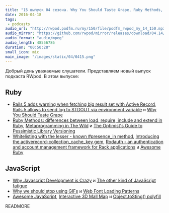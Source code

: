 ```yaml
---
title: "15 выпуск 04 сезона. Why You Should Taste Grape, Ruby Methods, Rodauth, Why Javascript Development is Crazy и прочее"
date: 2016-04-18
tags:
 - podcasts
audio_url: "http://rwpod.podfm.ru/my/150/file/podfm_rwpod_my_14_150.mp3"
audio_mirror: "https://github.com/rwpod/mirror/releases/download/04.14/0414.mp3"
audio_format: "audio/mpeg"
audio_length: 48556786
duration: "00:50:28"
small_icon: mic
main_image: "/images/static/04/0415.png"
---
```


Добрый день уважаемые слушатели. Представляем новый выпуск подкаста RWpod. В этом выпуске:

## Ruby

 - [Rails 5 adds warning when fetching big result set with Active Record](http://blog.bigbinary.com/2016/04/13/rails-5-adds-option-to-log-warning-when-fetching-big-result-sets.html), [Rails 5 allows to send log to STDOUT via environment variable](http://blog.bigbinary.com/2016/04/12/rails-5-allows-to-send-log-to-stdout-via-environment-variable.html) и [Why You Should Taste Grape](http://glaucocustodio.com/2016/04/14/why-you-should-taste-grape/)
 - [Ruby Methods: differences between load, require, include and extend in Ruby](https://prograils.com/posts/ruby-methods-differences-load-require-include-extend), [Metaprogramming in The Wild](http://www.blackbytes.info/2016/04/metaprogramming-in-the-wild/) и [The Optimist's Guide to Pessimistic Library Versioning](https://blog.codeship.com/optimists-guide-pessimistic-library-versioning/)
 - [Whitelisting with the lesser - known #presence_in method](https://infinum.co/the-capsized-eight/articles/whitelisting-with-the-lesser-known-presence-in-method), [Introducing the activerecord-collection_cache_key gem](http://technology.customink.com/blog/2016/04/07/introducing-the-activerecord-collection-cache-key-gem/), [Rodauth - an authentication and account management framework for Rack applications](http://rodauth.jeremyevans.net/) и [Awesome Ruby](http://ruby.libhunt.com/)

## JavaScript

 - [Why Javascript Development is Crazy](http://www.planningforaliens.com/blog/2016/04/11/why-js-development-is-crazy/) и [The other kind of JavaScript fatigue](http://chrismm.com/blog/the-other-kind-of-javascript-fatigue/)
 - [Why we should stop using GIFs](http://www.sohamkamani.com/blog/2016/04/09/stop-using-gifs/) и [Web Font Loading Patterns](https://www.bramstein.com/writing/web-font-loading-patterns.html)
 - [Awesome JavaScript](http://js.libhunt.com/), [Interactive 3D Mall Map](http://tympanus.net/codrops/2016/04/13/interactive-3d-mall-map/) и [Object.toSting() polyfill](https://github.com/teropa/to-sting)


READMORE

